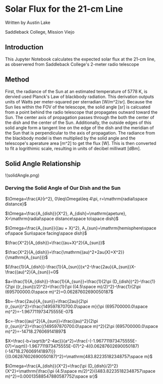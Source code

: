 # Solar Flux for the 21-cm Line
Written by Austin Lake

Saddleback College, Mission Viejo

## Introduction
This Jupyter Notebook calculates the expected solar flux at the 21-cm line, as observered from Saddleback College's 2-meter radio telescope

## Method
First, the radiance of the Sun at an estimated temperature of 5778 K, is dervied used Planck's Law of blackbody radiation. This derivation outputs units of Watts per meter-squared per sterradian [W/m^2/sr]. Because the Sun lies within the FOV of the telescope, the solid angle [sr] is calcuated from a point behind the radio telescope that propagates outward toward the Sun. The center axis of propagation passes through the both the center of the dish and the center of the Sun. Additionally, the outside edges of this solid angle form a tangent line on the edge of the dish and the meridian of the Sun that is perpendicular to the axis of propagation. The radiance from the blackbody model is then multiplied by the solid angle and the telescope's aperature area [m^2] to get the flux [W]. This is then converted to fit a logrithimic scale, resulting in units of decibel milliwatt [dBm].

## Solid Angle Relationship
!(solidAngle.png)

### Derving the Solid Angle of Our Dish and the Sun
$\Omega=\frac{A}{r^2}, 0\leq\Omega\leq 4\pi, r=\mathrm{radial\space distance}$

$\Omega=\frac{A_{dish}}{X^2}, A_{dish}=\mathrm{apeture}, X=\mathrm{radial\space distance\space to\space dish}$

$\Omega=\frac{A_{sun}}{(au + X)^2}, A_{sun}=\mathrm{hemisphere\space of\space Sun\space facing\space dish}$

$\frac{X^2}{A_{dish}}=\frac{(au+X)^2}{A_{sun}}$

$\frac{X^2}{A_{dish}}=\frac{\mathrm{(au)^2+2au(X)+X^2}}{\mathrm{A_{sun}}}$

$(\frac{1}{A_{dish}}-\frac{1}{A_{sun}})x^2-\frac{2au}{A_{sun}}X-\frac{(au)^2}{A_{sun}}=0$

$a=\frac{1}{A_{dish}}-\frac{1}{A_{sun}}=\frac{1}{2\pi (D_{dish})^2}-\frac{1}{2\pi ((r_{sun})/2)^2}=\frac{1}{\pi ((4.5\space m)/2)^2}-\frac{1}{2\pi (695700000.0\space m)^2}=0.06287602690050187$

$b=-\frac{2au}{A_{sun}}=\frac{2au}{2\pi (r_{sun})^2}=\frac{149597870700.0\space m}{\pi (695700000.0\space m)^2}=-1.967711973475555E-07$

$c=-\frac{(au)^2}{A_{sun}}=\frac{(au)^2}{2\pi (r_{sun})^2}=\frac{(149597870700.0\space m)^2}{2\pi (695700000.0\space m)^2}=-14718.276069141897$

$X=\frac{-b+\sqrt{b^2-4ac}}{a^2}=\frac{-(-1.967711973475555E-07)+\sqrt{(-1.967711973475555E-07)^2-4(0.06287602690050187)(-14718.276069141897)}}{(0.06287602690050187)^2}=\mathrm{483.82235182348757\space m}$

$\Omega=\frac{A_{dish}}{X^2}=\frac{\pi (D_{dish}/2)^2}{X^2}=\mathrm{\frac{\pi (4.5\space m/2)^2}{(483.82235182348757\space m)^2}=0.00013588547880587752\space sr}$
